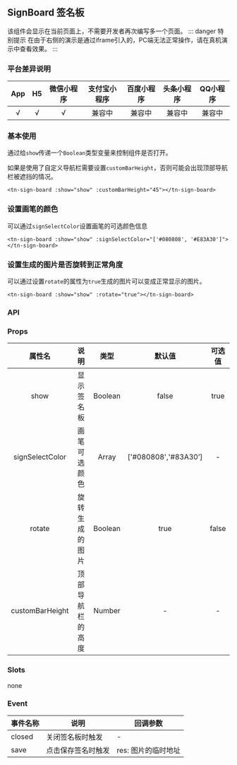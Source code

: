 ## SignBoard 签名板<to-api/>
<demo-model url="/componentsPage/sign-board/sign-board"></demo-model>

该组件会显示在当前页面上，不需要开发者再次编写多一个页面。
::: danger 特别提示
在由于右侧的演示是通过iframe引入的，PC端无法正常操作，请在真机演示中查看效果。
:::


### 平台差异说明

|  App   |  H5  | 微信小程序 | 支付宝小程序 | 百度小程序 | 头条小程序 | QQ小程序 |
| :----: | :--: | :--------: | :----------: | :--------: | :--------: | :------: |
| √ |  √   |     √      |    兼容中    |   兼容中   |   兼容中   |  兼容中  |



### 基本使用

通过给`show`传递一个`Boolean`类型变量来控制组件是否打开。

如果是使用了自定义导航栏需要设置`customBarHeight`，否则可能会出现顶部导航栏被遮挡的情况。

```vue
<tn-sign-board :show="show" :customBarHeight="45"></tn-sign-board>
```



### 设置画笔的颜色

可以通过`signSelectColor`设置画笔的可选颜色信息

```vue
<tn-sign-board :show="show" :signSelectColor="['#080808', '#E83A30']"></tn-sign-board>
```



### 设置生成的图片是否旋转到正常角度

可以通过设置`rotate`的属性为`true`生成的图片可以变成正常显示的图片。

```vue
<tn-sign-board :show="show" :rotate="true"></tn-sign-board>
```



### API

### Props

|     属性名      |       说明       |  类型   |        默认值        | 可选值 |
| :-------------: | :--------------: | :-----: | :------------------: | :----: |
|      show       |    显示签名板    | Boolean |        false         |  true  |
| signSelectColor |   画笔可选颜色   |  Array  | ['#080808','#83A30’] |   -    |
|     rotate      |  旋转生成的图片  | Boolean |         true         | false  |
| customBarHeight | 顶部导航栏的高度 | Number  |          -           |   -    |



### Slots

none



### Event

| 事件名称 | 说明               | 回调参数            |
| -------- | ------------------ | ------------------- |
| closed   | 关闭签名板时触发   | -                   |
| save     | 点击保存签名时触发 | res: 图片的临时地址 |

